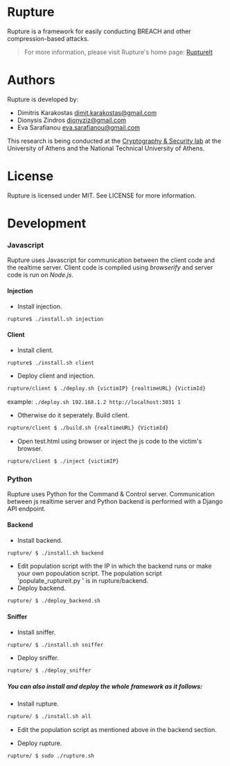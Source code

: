 Rupture
=======
Rupture is a framework for easily conducting BREACH and other compression-based
attacks.

> For more information, please visit Rupture's home page: [RuptureIt](https://ruptureit.com)

Authors
=======
Rupture is developed by:

* Dimitris Karakostas <dimit.karakostas@gmail.com>
* Dionysis Zindros <dionyziz@gmail.com>
* Eva Sarafianou <eva.sarafianou@gmail.com>

This research is being conducted at the [Cryptography & Security
lab](http://crypto.di.uoa.gr/) at the University of Athens and the National
Technical University of Athens.

License
=======
Rupture is licensed under MIT. See LICENSE for more information.

Development
===========

### Javascript

Rupture uses Javascript for communication between the client code and the realtime server. Client code is compiled using *browserify* and server code is run on *Node.js*.

#### Injection
 - Install injection.
```sh
rupture$ ./install.sh injection
```

#### Client
 - Install client.
```sh
rupture$ ./install.sh client
```
 - Deploy client and injection.
```sh
rupture/client $ ./deploy.sh {victimIP} {realtimeURL} {VictimId}
```
example: ``` ./deploy.sh 192.168.1.2 http://localhost:3031 1 ```

 - Otherwise do it seperately.
   Build client.
```sh
rupture/client $ ./build.sh {realtimeURL} {VictimId}
```
 - Open test.html using browser or inject the js code to the victim's browser.
```sh
rupture/client $ ./inject {victimIP}
```



### Python

Rupture uses Python for the Command & Control server. Communication between js realtime server and Python backend is performed with a Django API endpoint.

#### Backend
 - Install backend.
```sh
rupture/ $ ./install.sh backend
```
 - Edit population script with the IP in which the backend runs or make your own popoulation script. The population script 'populate_ruptureit.py ' is in rupture/backend.
 - Deploy backend.
```sh
rupture/ $ ./deploy_backend.sh
```


#### Sniffer
 - Install sniffer.
```sh
rupture/ $ ./install.sh sniffer
```
 - Deploy sniffer.
```sh
rupture/ $ ./deploy_sniffer
```

##### You can also install and deploy the whole framework as it follows:

 - Install rupture.
```sh
rupture/ $ ./install.sh all
```
 - Edit the population script as mentioned above in the backend section.

 - Deploy rupture.
```sh
rupture/ $ sudo ./rupture.sh
```

